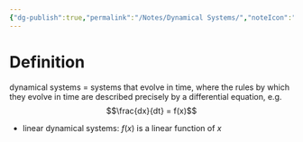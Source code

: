 ```yaml
---
{"dg-publish":true,"permalink":"/Notes/Dynamical Systems/","noteIcon":""}
---
```


# Definition 
dynamical systems = systems that evolve in time, where the rules by which they evolve in time are described precisely by a differential equation, e.g. $$\frac{dx}{dt} = f(x)$$
- linear dynamical systems: $f(x)$ is a linear function of $x$

